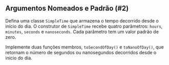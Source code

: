 ## Argumentos Nomeados e Padrão (#2)

Defina uma classe `SimpleTime` que armazena o tempo decorrido desde o início do dia. O construtor de `SimpleTime` recebe quatro parâmetros: `hours`, `minutes`, `seconds` e `nanoseconds`. Cada parâmetro tem um valor padrão de zero.

Implemente duas funções membros, `toSecondOfDay()` e `toNanoOfDay()`, que retornam o número de segundos ou nanosegundos decorridos desde o início do dia.